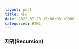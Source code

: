 ```yaml
---
layout: post
title: 재귀
date: 2022-07-28 15:00:00 +0900
categories: HTML
---
```

### 재귀(Recursion)


